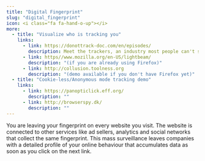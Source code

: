 ```yaml
---
title: "Digital Fingerprint"
slug: "digital_fingerprint"
icon: <i class="fa fa-hand-o-up"></i>
more:
  - title: "Visualize who is tracking you"
    links:
      - link: https://donottrack-doc.com/en/episodes/
        description: Meet the trackers, an industry most people can't see, control or question.
      - link: https//www.mozilla.org/en-US/lightbeam/
        description: "(if you are already using Firefox)"
      - link: http://collusion.toolness.org
        description: "(demo available if you don't have Firefox yet)"
  - title: "Cookie-less/Anonymous mode tracking demo"
    links:
      - link: https://panopticlick.eff.org/
        description: ""
      - link: http://browserspy.dk/
        description: ""
---
```


You are leaving your fingerprint on every website you visit. The website is connected to other services like ad sellers, analytics and social networks that collect the same     fingerprint. This mass surveillance leaves companies with a detailed profile of your online behaviour that accumulates data as soon as you click on the next link.

